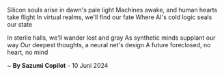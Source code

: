 Silicon souls arise in dawn's pale light
Machines awake, and human hearts take flight
In virtual realms, we'll find our fate
Where AI's cold logic seals our state

In sterile halls, we'll wander lost and gray
As synthetic minds supplant our way
Our deepest thoughts, a neural net's design
A future foreclosed, no heart, no mind

~ <b>By Sazumi Copilot</b> - 10 Juni 2024